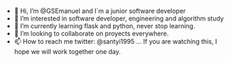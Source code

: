 - 👋 Hi, I’m @GSEmanuel and I´m a junior software developer
- 👀 I’m interested in software developer, engineering and algorithm study
- 🌱 I’m currently learning flask and python, never stop learning.
- 💞️ I’m looking to collaborate on proyects everywhere.
- 📫 How to reach me 
     twitter: @santyi1995  ...
If you are watching this, I hope we will work together one day.
<!---
GSEmanuel/GSEmanuel is a ✨ special ✨ repository because its `README.md` (this file) appears on your GitHub profile.
You can click the Preview link to take a look at your changes.
--->

